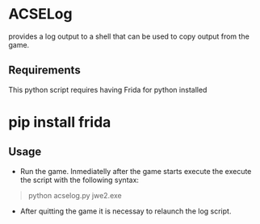 # ACSELog

provides a log output to a shell that can be used to copy output from the game.

## Requirements

This python script requires having Frida for python installed

# pip install frida

## Usage

- Run the game. Inmediatelly after the game starts execute the execute the script with the following syntax:
> python acselog.py jwe2.exe

- After quitting the game it is necessay to relaunch the log script.